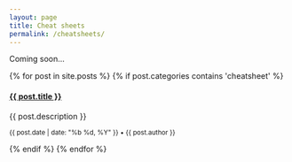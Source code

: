 ```yaml
---
layout: page
title: Cheat sheets
permalink: /cheatsheets/
---
```

Coming soon...

<link rel="stylesheet" href="https://cdnjs.cloudflare.com/ajax/libs/font-awesome/5.15.2/css/all.min.css">
<link rel="stylesheet" href="/css/lil-bootstrap.css">

<div class="row">
{% for post in site.posts %}
  {% if post.categories contains 'cheatsheet' %}
    <div class="mb-4">
      <div class="card h-100">
        <a href="{{ post.url }}"><img class="card-img-top" src="{{ post.image }}" alt=""></a>
        <div class="card-body">
          <h4 class="card-title">
            <a href="{{ post.url }}">{{ post.title }}</a>
          </h4>
          <p class="card-text">{{ post.description }}</p>
          <p class="card-text"><small class="text-muted"><i class="far fa-calendar-alt"></i> {{ post.date | date: "%b %d, %Y" }} • {{ post.author }}</small>
        </p>
        </div>
      </div>
    </div>
  {% endif %}
{% endfor %}
</div>
